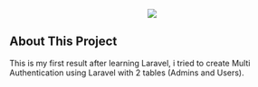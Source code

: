 <p align="center"><img src="https://laravel.com/assets/img/components/logo-laravel.svg"></p>

## About This Project
This is my first result after learning Laravel, i tried to create Multi Authentication using Laravel with 2 tables (Admins and Users).
